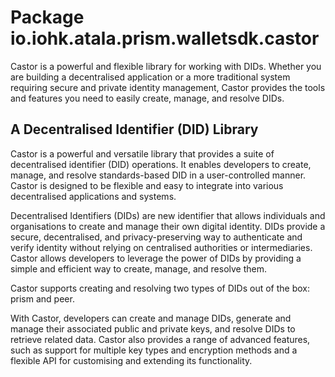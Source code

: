 # Package io.iohk.atala.prism.walletsdk.castor

Castor is a powerful and flexible library for working with DIDs. Whether you are building a decentralised application or a more traditional system requiring secure and private identity management, Castor provides the tools and features you need to easily create, manage, and resolve DIDs.

## A Decentralised Identifier (DID) Library

Castor is a powerful and versatile library that provides a suite of decentralised identifier (DID) operations. It enables developers to create, manage, and resolve standards-based DID in a user-controlled manner. Castor is designed to be flexible and easy to integrate into various decentralised applications and systems.

Decentralised Identifiers (DIDs) are new identifier that allows individuals and organisations to create and manage their own digital identity. DIDs provide a secure, decentralised, and privacy-preserving way to authenticate and verify identity without relying on centralised authorities or intermediaries. Castor allows developers to leverage the power of DIDs by providing a simple and efficient way to create, manage, and resolve them.

Castor supports creating and resolving two types of DIDs out of the box: prism and peer.

With Castor, developers can create and manage DIDs, generate and manage their associated public and private keys, and resolve DIDs to retrieve related data. Castor also provides a range of advanced features, such as support for multiple key types and encryption methods and a flexible API for customising and extending its functionality.